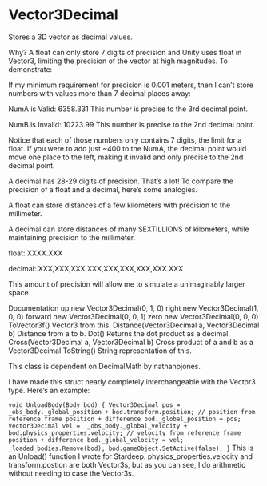 # Vector3Decimal
Stores a 3D vector as decimal values.

Why?
A float can only store 7 digits of precision and Unity uses float in Vector3, limiting the precision of the vector at high magnitudes. To demonstrate:

If my minimum requirement for precision is 0.001 meters, then I can’t store numbers with values more than 7 decimal places away:

NumA is Valid: 6358.331 This number is precise to the 3rd decimal point.

NumB is Invalid: 10223.99 This number is precise to the 2nd decimal point.

Notice that each of those numbers only contains 7 digits, the limit for a float. If you were to add just ~400 to the NumA, the decimal point would move one place to the left, making it invalid and only precise to the 2nd decimal point.

A decimal has 28-29 digits of precision. That’s a lot! To compare the precision of a float and a decimal, here’s some analogies.

A float can store distances of a few kilometers with precision to the millimeter.

A decimal can store distances of many SEXTILLIONS of kilometers, while maintaining precision to the millimeter.

float: XXXX.XXX

decimal: XXX,XXX,XXX,XXX,XXX,XXX,XXX,XXX.XXX

This amount of precision will allow me to simulate a unimaginably larger space.

Documentation
up	                                           new Vector3Decimal(0, 1, 0)
right	                                         new Vector3Decimal(1, 0, 0)
forward	                                       new Vector3Decimal(0, 0, 1)
zero	                                         new Vector3Decimal(0, 0, 0)
ToVector3f()	                                 Vector3 from this.
Distance(Vector3Decimal a, Vector3Decimal b)	 Distance from a to b.
Dot()	Returns the dot product as a decimal.
Cross(Vector3Decimal a, Vector3Decimal b)    	 Cross product of a and b as a Vector3Decimal
ToString()	                                   String representation of this.

This class is dependent on DecimalMath by nathanpjones.

I have made this struct nearly completely interchangeable with the Vector3 type. Here’s an example:

`void UnloadBody(Body bod)
{
   Vector3Decimal pos = _obs_body._global_position + bod.transform.position; // position from reference frame position + difference
   bod._global_position = pos;
   Vector3Decimal vel =  _obs_body._global_velocity + bod.physics_properties.velocity; // velocity from reference frame position + difference
   bod._global_velocity = vel;
   _loaded_bodies.Remove(bod);
   bod.gameObject.SetActive(false);
}`
This is an Unload() function I wrote for Stardeep. physics_properties.velocity and transform.postion are both Vector3s, but as you can see, I do arithmetic without needing to case the Vector3s.

